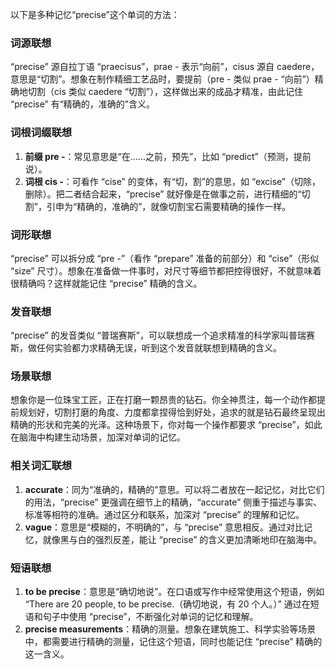 以下是多种记忆“precise”这个单词的方法：

### 词源联想
“precise” 源自拉丁语 “praecisus”，prae - 表示“向前”，cisus 源自 caedere，意思是“切割”。想象在制作精细工艺品时，要提前（pre - 类似 prae - “向前”）精确地切割（cis 类似 caedere “切割”），这样做出来的成品才精准，由此记住 “precise” 有“精确的，准确的”含义。

### 词根词缀联想
1. **前缀 pre -**：常见意思是“在……之前，预先”，比如 “predict”（预测，提前说）。
2. **词根 cis -**：可看作 “cise” 的变体，有“切，割”的意思，如 “excise”（切除，删除）。把二者结合起来，“precise” 就好像是在做事之前，进行精细的“切割”，引申为“精确的，准确的”，就像切割宝石需要精确的操作一样。

### 词形联想
“precise” 可以拆分成 “pre -”（看作 “prepare” 准备的前部分）和 “cise”（形似 “size” 尺寸）。想象在准备做一件事时，对尺寸等细节都把控得很好，不就意味着很精确吗？这样就能记住 “precise” 精确的含义。

### 发音联想
“precise” 的发音类似 “普瑞赛斯”，可以联想成一个追求精准的科学家叫普瑞赛斯，做任何实验都力求精确无误，听到这个发音就联想到精确的含义。

### 场景联想
想象你是一位珠宝工匠，正在打磨一颗昂贵的钻石。你全神贯注，每一个动作都提前规划好，切割打磨的角度、力度都拿捏得恰到好处，追求的就是钻石最终呈现出精确的形状和完美的光泽。这种场景下，你对每一个操作都要求 “precise”，如此在脑海中构建生动场景，加深对单词的记忆。

### 相关词汇联想
1. **accurate**：同为“准确的，精确的”意思。可以将二者放在一起记忆，对比它们的用法，“precise” 更强调在细节上的精确，“accurate” 侧重于描述与事实、标准等相符的准确。通过区分和联系，加深对 “precise” 的理解和记忆。
2. **vague**：意思是“模糊的，不明确的”，与 “precise” 意思相反。通过对比记忆，就像黑与白的强烈反差，能让 “precise” 的含义更加清晰地印在脑海中。

### 短语联想
1. **to be precise**：意思是“确切地说”。在口语或写作中经常使用这个短语，例如 “There are 20 people, to be precise.（确切地说，有 20 个人。）” 通过在短语和句子中使用 “precise”，不断强化对单词的记忆和理解。
2. **precise measurements**：精确的测量。想象在建筑施工、科学实验等场景中，都需要进行精确的测量，记住这个短语，同时也能记住 “precise” 精确的这一含义。 